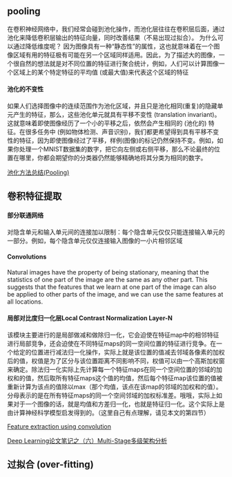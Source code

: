 ## pooling

在卷积神经网络中，我们经常会碰到池化操作，而池化层往往在卷积层后面，通过池化来降低卷积层输出的特征向量，同时改善结果（不易出现过拟合）。
为什么可以通过降低维度呢？
因为图像具有一种“静态性”的属性，这也就意味着在一个图像区域有用的特征极有可能在另一个区域同样适用。因此，为了描述大的图像，一个很自然的想法就是对不同位置的特征进行聚合统计，例如，人们可以计算图像一个区域上的某个特定特征的平均值 (或最大值)来代表这个区域的特征

#### 池化的不变性

如果人们选择图像中的连续范围作为池化区域，并且只是池化相同(重复)的隐藏单元产生的特征，那么，这些池化单元就具有平移不变性 (translation invariant)。这就意味着即使图像经历了一个小的平移之后，依然会产生相同的 (池化的) 特征。在很多任务中 (例如物体检测、声音识别)，我们都更希望得到具有平移不变性的特征，因为即使图像经过了平移，样例(图像)的标记仍然保持不变。例如，如果你处理一个MNIST数据集的数字，把它向左侧或右侧平移，那么不论最终的位置在哪里，你都会期望你的分类器仍然能够精确地将其分类为相同的数字。

[池化方法总结(Pooling)](http://blog.csdn.net/mao_kun/article/details/50507376)

## 卷积特征提取

#### 部分联通网络

对隐含单元和输入单元间的连接加以限制：每个隐含单元仅仅只能连接输入单元的一部分。例如，每个隐含单元仅仅连接输入图像的一小片相邻区域

#### Convolutions

Natural images have the property of being stationary, meaning that the statistics of one part of the image are the same as any other part. This suggests that the features that we learn at one part of the image can also be applied to other parts of the image, and we can use the same features at all locations.

#### 局部对比度归一化层Local Contrast Normalization Layer-N

  该模块主要进行的是局部做减和做除归一化，它会迫使在特征map中的相邻特征进行局部竞争，还会迫使在不同特征maps的同一空间位置的特征进行竞争。在一个给定的位置进行减法归一化操作，实际上就是该位置的值减去邻域各像素的加权后的值，权值是为了区分与该位置距离不同影响不同，权值可以由一个高斯加权窗来确定。除法归一化实际上先计算每一个特征maps在同一个空间位置的邻域的加权和的值，然后取所有特征maps这个值的均值，然后每个特征map该位置的值被重新计算为该点的值除以max（那个均值，该点在该map的邻域的加权和的值）。分母表示的是在所有特征maps的同一个空间邻域的加权标准差。哦哦，实际上如果对于一个图像的话，就是均值和方差归一化，也就是特征归一化。这个实际上是由计算神经科学模型启发得到的。（这里自己有点理解，请见本文的第四节）

[Feature extraction using convolution](http://deeplearning.stanford.edu/wiki/index.php/Feature_extraction_using_convolution)

[Deep Learning论文笔记之（六）Multi-Stage多级架构分析](http://blog.csdn.net/zouxy09/article/details/10007237)

## 过拟合 (over-fitting)
